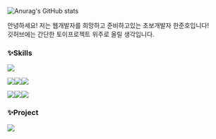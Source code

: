 ![Anurag's GitHub stats](https://github-readme-stats.vercel.app/api?username=me1kara&show_icons=true&theme=radical)

안녕하세요! 저는 웹개발자를 희망하고 준비하고있는 초보개발자 한준호입니다! <br>
깃허브에는 간단한 토이프로젝트 위주로 올릴 생각입니다.


### ✨Skills
<!-- <img src="https://img.shields.io/badge/Html5-E34F26?style=flat-square&logo=html5&logoColor=FFFFFF"/><img src="https://img.shields.io/badge/Css3-1572B6?style=flat-square&logo=Css3&logoColor=FFFFFF"/><img src="https://img.shields.io/badge/JavaScript-F7DF1E?style=flat-square&logo=JavaScript&logoColor=FFFFFF"/>
-->

<img src="https://img.shields.io/badge/jQuery-0769AD?style=flat-square&logo=jQuery&logoColor=FFFFFF"/> 

<img src="https://img.shields.io/badge/MariaDB-003545?style=flat-square&logo=MariaDB&logoColor=FFFFFF"/><img src="https://img.shields.io/badge/Oracle-F80000?style=flat-square&logo=Oracle&logoColor=FFFFFF"/><img src="https://img.shields.io/badge/AWSEC2-FF9900?style=flat-square&logo=amazonec2&logoColor=FFFFFF"/>

<img src="https://img.shields.io/badge/Spring-6DB33F?style=flat-square&logo=Spring&logoColor=FFFFFF"/><img src="https://img.shields.io/badge/Eclipse-2C2255?style=flat-square&logo=EclipseIDE&logoColor=FFFFFF"/><img src="https://img.shields.io/badge/IntelliJ-000000?style=flat-square&logo=IntelliJIDEA&logoColor=FFFFFF"/>


### ✨Project
<a href="http://www.amigoo.store/" target="_blank"><img src="https://img.shields.io/badge/Amigo-632CA6?style=plastic&logo=datadog&logoColor=FFFFFF"/>
</a>





<!--
**me1kara/me1kara** is a ✨ _special_ ✨ repository because its `README.md` (this file) appears on your GitHub profile.

Here are some ideas to get you started:

- 🔭 I’m currently working on ...
- 🌱 I’m currently learning ...
- 👯 I’m looking to collaborate on ...
- 🤔 I’m looking for help with ...
- 💬 Ask me about ...
- 📫 How to reach me: ...
- 😄 Pronouns: ...
- ⚡ Fun fact: ...
-->
